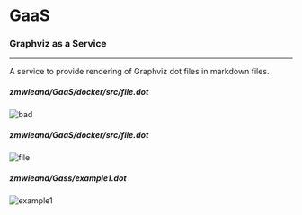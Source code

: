 # GaaS
### Graphviz as a Service
---

A service to provide rendering of Graphviz dot files in markdown files.

##### zmwieand/GaaS/docker/src/file.dot
![bad](http://localhost:5000/generate_image?repository=zmwieand/GaaS&filepath=docker/src/nothing.dot)

##### zmwieand/GaaS/docker/src/file.dot
![file](http://localhost:5000/generate_image?repository=zmwieand/GaaS&filepath=docker/src/file.dot)

##### zmwieand/Gass/example1.dot
![example1](http://localhost:5000/generate_image?repository=zmwieand/GaaS&filepath=example1.dot)

